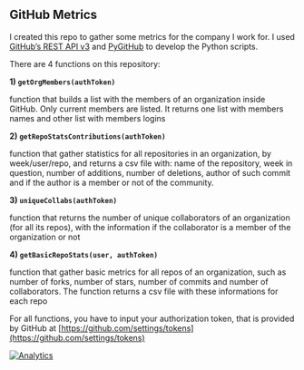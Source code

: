 ## GitHub Metrics

I created this repo to gather some metrics for the company I work for.
I used [GitHub’s REST API v3](https://developer.github.com/v3/) and [PyGitHub](http://pygithub.readthedocs.io) to develop the Python scripts.

There are 4 functions on this repository:

**1) `getOrgMembers(authToken)`**

function that builds a list with the members of an organization inside GitHub. Only current members are listed. It returns one list with members names and other list with members logins


**2) `getRepoStatsContributions(authToken)`**

function that gather statistics for all repositories in an organization, by week/user/repo, and returns a csv file with: name of the repository, week in question, number of additions, number of deletions, author of such commit and if the author is a member or not of the community.


**3) `uniqueCollabs(authToken)`**

function that returns the number of unique collaborators of an organization (for all its repos), with the information if the collaborator is a member of the organization or not


**4) `getBasicRepoStats(user, authToken)`**

function that gather basic metrics for all repos of an organization, such as number of forks, number of stars, number of commits and number of collaborators. The function returns a csv file with these informations for each repo


For all functions, you have to input your authorization token, that is provided by GitHub at [https://github.com/settings/tokens](https://github.com/settings/tokens)

[![Analytics](https://ga-beacon.appspot.com/UA-109670866-1/some-github-metrics/readme?utm_source=google&utm_campaign=somegithub)](https://github.com/igrigorik/ga-beacon)
